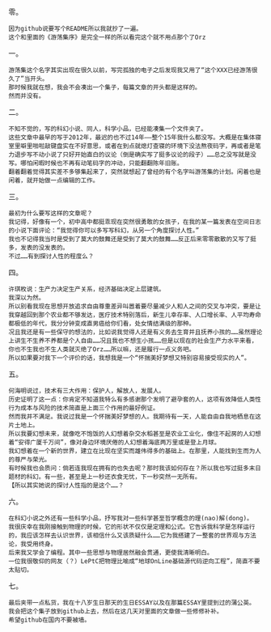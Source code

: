 零。
	
	因为github说要写个README所以我就抄了一遍。
	这个和里面的《游荡集序》是完全一样的所以看完这个就不用点那个了Orz

一。
	
	游荡集这个名字其实出现在很久以前，写完孤独的电子之后发现我又用了“这个XXX已经游荡很久了”当开头。
	那时候我就在想，我会不会凑出一个集子，每篇文章的开头都是这样的。
	然而并没有。

二。
	
	不知不觉的，写的科幻小说、同人，科学小品，已经能凑集一个文件夹了。
	这些文章中最早的写于2012年，最迟的也不过14年——整个15年我什么都没写。大概是在集体寝室里噼里啪啦敲键盘实在不好意思，或者在到点就熄灯查寝的环境下没法熬夜码字，再或者是笔力退步写不动小说了只好开始直白的议论（倒是确实写了挺多议论的段子）……总之没写就是没写。哪怕闲暇时候也不再有动笔码字的冲动，只能翻翻陈年旧账。
	翻着翻着觉得其实差不多够集起来了，突然就想起了曾经的有个名字叫游荡集的计划。闲着也是闲着，就开始做一点编辑的工作。

三。
	
	最初为什么要写这样的文章呢？
	我记得，好像有一个，初中高中都挺乖现在突然很勇敢的女孩子，在我的某一篇发表在空间日志的小说下面评论：“我觉得你可以多写写科幻，从另一个角度探讨人性。”
	我也不记得我当时是受到了莫大的鼓舞还是受到了莫大的鼓舞……反正后来零零散散的又写了挺多，发表的没发表的。
	不过……有到探讨人性的程度么？

四。
	
	许琪枚说：生产力决定生产关系，经济基础决定上层建筑。
	我深以为然。
	所以别看我现在思想开放追求自由尊重差异叫嚣着要尽量减少人和人之间的交叉与冲突，要是让我穿越回到那个农业都不够发达，医疗技术特别落后，新生儿幸存率、人口增长率、人平均寿命都极低的年代，我分分钟变成直男癌给你们看，处女情结满级的那种。
	况且我还是有一些保守的想法的，比如说我觉得人还是有义务去生育并且抚养小孩的……虽然理论上讲生不生养不养都是个人自由……况且我也不想生小孩……但是以现在的社会生产力水平来看，你也不生我也不生人类就灭绝了Orz……所以嘛，还是履行一点义务吧。
	所以如果要对我下一个评价的话，我想我是一个“怀揣美好梦想又特别容易接受现实的人”。

五。
	
	何海明说过，技术有三大作用：保护人，解放人，发展人。
	历史证明了这一点：你肯定不知道我特么有多感谢那个发明了避孕套的人，这项有效降低人类性行为成本与风险的技术简直是上面三个作用的最好例证。
	然而我并不满足。我说过我是一个怀揣美好梦想的人。我期待有一天，人能自由自我地栖息在这片土地上。
	所以我要幻想未来，就像吃不饱饭的人幻想着杂交水稻甚至是农业工业化，像住不起房的人幻想着“安得广厦千万间”，像对身边环境厌倦的人幻想着海底两万里或是登上月球。
	我幻想着在一个新的世界，建立在比现在坚实而雄伟得多的基础上。在那里，人能找到生而为人的尊严与荣光。
	有时候我也会质问：倘若连我现在拥有的也失去呢？那时我该如何存在？所以我也写过挺多末日题材的科幻。有一些，甚至是上一秒还衣食无忧，下一秒突然一无所有。
	【所以其实她说的探讨人性指的是这个……？

六。
	
	在科幻小说之外还有一些科学小品，抒写我对一些科学甚至哲学概念的理(nao)解(dong)。
	我很庆幸在我刚接触到物理的时候，它的形状不仅仅是定理和公式。它告诉我科学是怎样运行的，我应该怎样去认识世界，该相信什么又该质疑什么……它为我搭建了一整套的世界观与方法论，我受用终身。
	后来我又学会了编程。其中一些思想与物理居然融会贯通，更使我清晰明白。
	一位我很敬仰的网友（？）LePtC把物理比喻成“地球OnLine基础源代码逆向工程”，简直不要太贴切。

七。
	
	最后夹带一点私货，我在十八岁生日那天的生日ESSAY以及在那篇ESSAY里提到过的蒲公英。
	我会把这个集子放到github上去，然后在这几天对里面的文章做一些修修补补。
	希望github在国内不要被墙。
